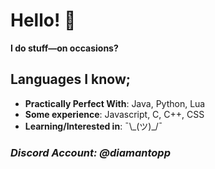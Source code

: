 # Hello! 👋
**I do stuff—on occasions?**

## Languages I know;
* **Practically Perfect With**: Java, Python, Lua
* **Some experience**: Javascript, C, C++, CSS
* **Learning/Interested in**: ¯\\\_(ツ)\_/¯

### *Discord Account: **@diamantopp***
